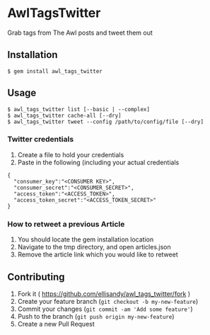 # AwlTagsTwitter

Grab tags from The Awl posts and tweet them out

## Installation

    $ gem install awl_tags_twitter

## Usage

```
$ awl_tags_twitter list [--basic | --complex]
$ awl_tags_twitter cache-all [--dry]
$ awl_tags_twitter tweet --config /path/to/config/file [--dry]
```

### Twitter credentials
1. Create a file to hold your credentials
2. Paste in the following (including your actual credentials

```
{
  "consumer_key":"<CONSUMER KEY>",
  "consumer_secret":"<CONSUMER_SECRET>",
  "access_token":"<ACCESS_TOKEN>",
  "access_token_secret":"<ACCESS_TOKEN_SECRET>"
}
```

### How to retweet a previous Article

1. You should locate the gem installation location
2. Navigate to the tmp directory, and open articles.json
3. Remove the article link which you would like to retweet

## Contributing

1. Fork it ( https://github.com/ellisandy/awl_tags_twitter/fork )
2. Create your feature branch (`git checkout -b my-new-feature`)
3. Commit your changes (`git commit -am 'Add some feature'`)
4. Push to the branch (`git push origin my-new-feature`)
5. Create a new Pull Request

